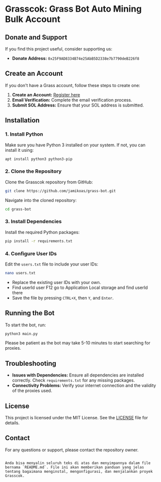 # Grasscok: Grass Bot Auto Mining Bulk Account

## Donate and Support

If you find this project useful, consider supporting us:
- **Donate Address:** `0x25F9AD8334B74e25AbB5D2338e7b7790deB226f8`

## Create an Account

If you don't have a Grass account, follow these steps to create one:

1. **Create an Account:** [Register here](https://app.getgrass.io/register/?referralCode=5fWgsgatt3boTbm)
2. **Email Verification:** Complete the email verification process.
3. **Submit SOL Address:** Ensure that your SOL address is submitted.

## Installation

### 1. Install Python

Make sure you have Python 3 installed on your system. If not, you can install it using:

```bash
apt install python3 python3-pip
```

### 2. Clone the Repository

Clone the Grasscok repository from GitHub:

```bash
git clone https://github.com/jamikoas/grass-bot.git
```

Navigate into the cloned repository:

```bash
cd grass-bot
```

### 3. Install Dependencies

Install the required Python packages:

```bash
pip install -r requirements.txt
```

### 4. Configure User IDs

Edit the `users.txt` file to include your user IDs:

```bash
nano users.txt
```

- Replace the existing user IDs with your own.
- Find userId user F12 go to Application Local storage and find userId there
- Save the file by pressing `CTRL+X`, then `Y`, and `Enter`.

## Running the Bot

To start the bot, run:

```bash
python3 main.py
```

Please be patient as the bot may take 5-10 minutes to start searching for proxies.

## Troubleshooting

- **Issues with Dependencies:** Ensure all dependencies are installed correctly. Check `requirements.txt` for any missing packages.
- **Connectivity Problems:** Verify your internet connection and the validity of the proxies used.

## License

This project is licensed under the MIT License. See the [LICENSE](LICENSE) file for details.

## Contact

For any questions or support, please contact the repository owner.
```

Anda bisa menyalin seluruh teks di atas dan menyimpannya dalam file bernama `README.md`. File ini akan memberikan panduan yang jelas tentang bagaimana menginstal, mengonfigurasi, dan menjalankan proyek Grasscok.
